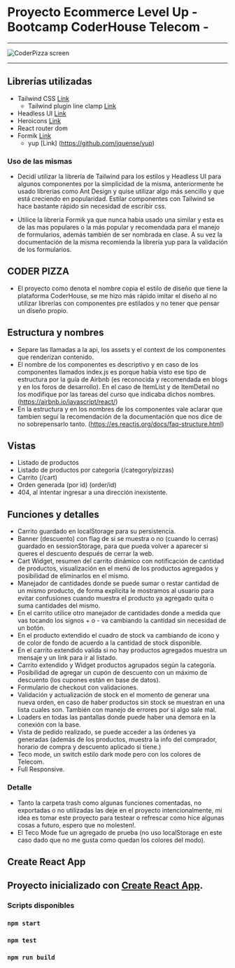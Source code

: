 # Proyecto Ecommerce Level Up - Bootcamp CoderHouse Telecom -

---

![CoderPizza screen](https://i.imgur.com/sCau0nR.gifv)

---
## Librerías utilizadas
- Tailwind CSS [Link](https://tailwindcss.com/) 
  - Tailwind plugin line clamp [Link](https://github.com/tailwindlabs/tailwindcss-line-clamp)
- Headless UI [Link](https://headlessui.dev/react/)
- Heroicons [Link](https://heroicons.com/)
- React router dom
- Formik [Link](https://github.com/jaredpalmer/formik)
  - yup [Link] (https://github.com/jquense/yup)
### Uso de las mismas
- Decidí utilizar la librería de Tailwind para los estilos y Headless UI para algunos componentes por la simplicidad de la misma, anteriormente he usado librerías como Ant Design y quise utilizar algo más sencillo y que está creciendo en popularidad. Estilar componentes con Tailwind se hace bastante rápido sin necesidad de escribir css.

- Utilice la librería Formik ya que nunca había usado una similar y esta es de las mas populares o la más popular y recomendada para el manejo de formularios, además también de ser nombrada en clase. A su vez la documentación de la misma recomienda la librería yup para la validación de los formularios.

## CODER PIZZA

- El proyecto como denota el nombre copia el estilo de diseño que tiene la plataforma CoderHouse, se me hizo más rápido imitar el diseño al no utilizar librerías con componentes pre estilados y no tener que pensar un diseño propio.

## Estructura y nombres
- Separe las llamadas a la api, los assets y el context de los componentes que renderizan contenido.
- El nombre de los componentes es descriptivo y en caso de los componentes llamados index.js es porque había visto ese tipo de estructura por la guía de Airbnb (es reconocida y recomendada en blogs y en los foros de desarrollo). En el caso de ItemList y de ItemDetail no los modifique por las tareas del curso que indicaba dichos nombres. (https://airbnb.io/javascript/react/)
- En la estructura y en los nombres de los componentes vale aclarar que tambien seguí la recomendación de la documentación que nos dice de no sobrepensarlo tanto. (https://es.reactjs.org/docs/faq-structure.html)

## Vistas
- Listado de productos
- Listado de productos por categoría (/category/pizzas)
- Carrito (/cart)
- Orden generada (por id) (order/id)
- 404, al intentar ingresar a una dirección inexistente.

## Funciones y detalles
- Carrito guardado en localStorage para su persistencia.
- Banner (descuento) con flag de si se muestra o no (cuando lo cerras) guardado en sessionStorage, para que pueda volver a aparecer si queres el descuento después de cerrar la web.
- Cart Widget, resumen del carrito dinámico con notificación de cantidad de productos, visualización en el menú de los productos agregados y posibilidad de eliminarlos en el mismo.
- Manejador de cantidades donde se puede sumar o restar cantidad de un mismo producto, de forma explícita le mostramos al usuario para evitar confusiones cuando muestra el producto ya agregado quita o suma cantidades del mismo.
- En el carrito utilice otro manejador de cantidades donde a medida que vas tocando los signos + o - va cambiando la cantidad sin necesidad de un botón.
- En el producto extendido el cuadro de stock va cambiando de icono y de color de fondo de acuerdo a la cantidad de stock disponible.
- En el carrito extendido valida si no hay productos agregados muestra un mensaje y un link para ir al listado.
- Carrito extendido y Widget productos agrupados según la categoría.
- Posibilidad de agregar un cupón de descuento con un máximo de descuento (los cupones están en base de datos).
- Formulario de checkout con validaciones.
- Validación y actualización de stock en el momento de generar una nueva orden, en caso de haber productos sin stock se muestran en una lista cuales son. También con manejo de errores por si algo sale mal.
- Loaders en todas las pantallas donde puede haber una demora en la conexión con la base.
- Vista de pedido realizado, se puede acceder a las órdenes ya generadas (además de los productos, muestra la info del comprador, horario de compra y descuento aplicado si tiene.)
- Teco mode, un switch estilo dark mode pero con los colores de Telecom.
- Full Responsive.

### Detalle
- Tanto la carpeta trash como algunas funciones comentadas, no exportadas o no utilizadas las deje en el proyecto intencionalmente, mi idea es tomar este proyecto para testear o refrescar como hice algunas cosas a futuro, espero que no molesten!.
- El Teco Mode fue un agregado de prueba (no uso localStorage en este caso dado que no me gusta como quedan los colores del modo).

## Create React App

Proyecto inicializado con [Create React App](https://github.com/facebook/create-react-app).
---
### Scripts disponibles

### `npm start`
### `npm test`
### `npm run build`
